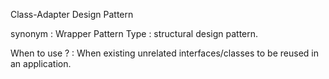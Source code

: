 
Class-Adapter Design Pattern

synonym : Wrapper Pattern
Type : structural design pattern.

When to use ? : When existing unrelated interfaces/classes to be reused in an application.
